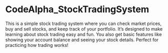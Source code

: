 # CodeAlpha_StockTradingSystem
This is a simple stock trading system where you can check market prices, buy and sell stocks, and keep track of your portfolio. It’s designed to make learning about stock trading easy and fun. You also get basic features like showing your account balance and seeing your stock details. Perfect for practicing how trading works!

